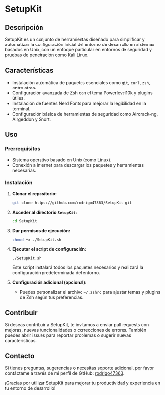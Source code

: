 # SetupKit

## Descripción
SetupKit es un conjunto de herramientas diseñado para simplificar y automatizar la configuración inicial del entorno de desarrollo en sistemas basados en Unix, con un enfoque particular en entornos de seguridad y pruebas de penetración como Kali Linux.

## Características
- Instalación automática de paquetes esenciales como `git`, `curl`, `zsh`, entre otros.
- Configuración avanzada de Zsh con el tema Powerlevel10k y plugins útiles.
- Instalación de fuentes Nerd Fonts para mejorar la legibilidad en la terminal.
- Configuración básica de herramientas de seguridad como Aircrack-ng, Airgeddon y Snort.

## Uso

### Prerrequisitos
- Sistema operativo basado en Unix (como Linux).
- Conexión a internet para descargar los paquetes y herramientas necesarias.

### Instalación

1. **Clonar el repositorio:**

   ```bash
   git clone https://github.com/rodrigo47363/SetupKit.git
   ```

2. **Acceder al directorio `SetupKit`:**

   ```bash
   cd SetupKit
   ```

3. **Dar permisos de ejecución:**

   ```bash
   chmod +x ./SetupKit.sh
   ```

4. **Ejecutar el script de configuración:**

   ```bash
   ./SetupKit.sh
   ```

   Este script instalará todos los paquetes necesarios y realizará la configuración predeterminada del entorno.

5. **Configuración adicional (opcional):**
   - Puedes personalizar el archivo `~/.zshrc` para ajustar temas y plugins de Zsh según tus preferencias.

## Contribuir

Si deseas contribuir a SetupKit, te invitamos a enviar pull requests con mejoras, nuevas funcionalidades o correcciones de errores. También puedes abrir issues para reportar problemas o sugerir nuevas características.

## Contacto

Si tienes preguntas, sugerencias o necesitas soporte adicional, por favor contáctame a través de mi perfil de GitHub: [rodrigo47363](https://github.com/rodrigo47363).

¡Gracias por utilizar SetupKit para mejorar tu productividad y experiencia en tu entorno de desarrollo!
